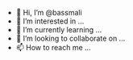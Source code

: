 - 👋 Hi, I’m @bassmali
- 👀 I’m interested in ...
- 🌱 I’m currently learning ...
- 💞️ I’m looking to collaborate on ...
- 📫 How to reach me ...

<!---
bassmali/bassmali is a ✨ special ✨ repository because its `README.md` (this file) appears on your GitHub profile.
You can click the Preview link to take a look at your changes.
--->
